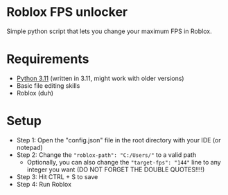 # Roblox FPS unlocker
Simple python script that lets you change your maximum FPS in Roblox.

# Requirements
- [Python 3.11](https://www.python.org/downloads/release/python-3117/) (written in 3.11, might work with older versions)
- Basic file editing skills
- Roblox (duh)

# Setup
- Step 1: Open the "config.json" file in the root directory with your IDE (or notepad)
- Step 2: Change the `"roblox-path": "C:/Users/"` to a valid path
  - Optionally, you can also change the `"target-fps": "144"` line to any integer you want (DO NOT FORGET THE DOUBLE QUOTES!!!!)
- Step 3: Hit CTRL + S to save
- Step 4: Run Roblox
